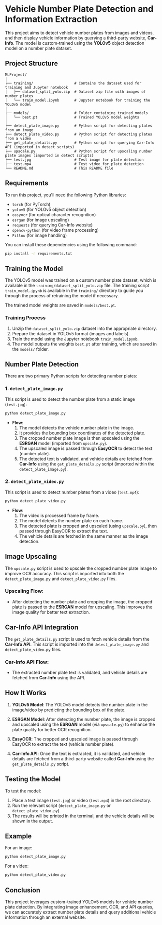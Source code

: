# Vehicle Number Plate Detection and Information Extraction

This project aims to detect vehicle number plates from images and videos, and then display vehicle information by querying a third-party website, **Car-Info**. The model is custom-trained using the **YOLOv5** object detection model on a number plate dataset.

## Project Structure

```
MLProject/
│
├── training/                   # Contains the dataset used for training and Jupyter notebook
│   ├── dataset_split_yolo.zip  # Dataset zip file with images of number plates
│   └── train_model.ipynb       # Jupyter notebook for training the YOLOv5 model
│
├── models/                     # Folder containing trained models
│   └── best.pt                 # Trained YOLOv5 model weights
│
├── detect_plate_image.py       # Python script for detecting plates from an image
├── detect_plate_video.py       # Python script for detecting plates from a video
├── get_plate_details.py        # Python script for querying Car-Info API (imported in detect scripts)
├── upscale.py                  # Python script for upscaling number plate images (imported in detect scripts)
├── test.jpg                    # Test image for plate detection
├── test.mp4                    # Test video for plate detection
└── README.md                   # This README file
```

## Requirements

To run this project, you'll need the following Python libraries:

- `torch` (for PyTorch)
- `yolov5` (for YOLOv5 object detection)
- `easyocr` (for optical character recognition)
- `esrgan` (for image upscaling)
- `requests` (for querying Car-Info website)
- `opencv-python` (for video frame processing)
- `Pillow` (for image handling)

You can install these dependencies using the following command:

```bash
pip install -r requirements.txt
```

## Training the Model

The YOLOv5 model was trained on a custom number plate dataset, which is available in the `training/dataset_split_yolo.zip` file. The training script `train_model.ipynb` is available in the `training/` directory to guide you through the process of retraining the model if necessary.

The trained model weights are saved in `models/best.pt`.

### Training Process

1. Unzip the `dataset_split_yolo.zip` dataset into the appropriate directory.
2. Prepare the dataset in YOLOv5 format (images and labels).
3. Train the model using the Jupyter notebook `train_model.ipynb`.
4. The model outputs the weights `best.pt` after training, which are saved in the `models/` folder.

## Number Plate Detection

There are two primary Python scripts for detecting number plates:

### 1. `detect_plate_image.py`

This script is used to detect the number plate from a static image (`test.jpg`):

```bash
python detect_plate_image.py
```

- **Flow**:
  1. The model detects the vehicle number plate in the image.
  2. It provides the bounding box coordinates of the detected plate.
  3. The cropped number plate image is then upscaled using the **ESRGAN** model (imported from `upscale.py`).
  4. The upscaled image is passed through **EasyOCR** to detect the text (number plate).
  5. The detected text is validated, and vehicle details are fetched from **Car-Info** using the `get_plate_details.py` script (imported within the `detect_plate_image.py`).

### 2. `detect_plate_video.py`

This script is used to detect number plates from a video (`test.mp4`):

```bash
python detect_plate_video.py
```

- **Flow**:
  1. The video is processed frame by frame.
  2. The model detects the number plate on each frame.
  3. The detected plate is cropped and upscaled (using `upscale.py`), then passed through EasyOCR to extract the text.
  4. The vehicle details are fetched in the same manner as the image detection.

## Image Upscaling

The `upscale.py` script is used to upscale the cropped number plate image to improve OCR accuracy. This script is imported into both the `detect_plate_image.py` and `detect_plate_video.py` files. 

### Upscaling Flow:
- After detecting the number plate and cropping the image, the cropped plate is passed to the **ESRGAN** model for upscaling. This improves the image quality for better text extraction.

## Car-Info API Integration

The `get_plate_details.py` script is used to fetch vehicle details from the **Car-Info API**. This script is imported into the `detect_plate_image.py` and `detect_plate_video.py` files.

### Car-Info API Flow:
- The extracted number plate text is validated, and vehicle details are fetched from **Car-Info** using the API.

## How It Works

1. **YOLOv5 Model**: The YOLOv5 model detects the number plate in the image/video by predicting the bounding box of the plate.
   
2. **ESRGAN Model**: After detecting the number plate, the image is cropped and upscaled using the **ESRGAN** model (via `upscale.py`) to enhance the plate quality for better OCR recognition.

3. **EasyOCR**: The cropped and upscaled image is passed through EasyOCR to extract the text (vehicle number plate).

4. **Car-Info API**: Once the text is extracted, it is validated, and vehicle details are fetched from a third-party website called **Car-Info** using the `get_plate_details.py` script.

## Testing the Model

To test the model:

1. Place a test image (`test.jpg`) or video (`test.mp4`) in the root directory.
2. Run the relevant script (`detect_plate_image.py` or `detect_plate_video.py`).
3. The results will be printed in the terminal, and the vehicle details will be shown in the output.

## Example

For an image:
```bash
python detect_plate_image.py
```

For a video:
```bash
python detect_plate_video.py
```

## Conclusion

This project leverages custom-trained YOLOv5 models for vehicle number plate detection. By integrating image enhancement, OCR, and API queries, we can accurately extract number plate details and query additional vehicle information through an external website.
